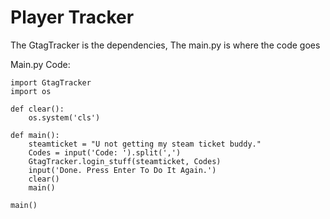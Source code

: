 # Player Tracker

The GtagTracker is the dependencies, The main.py is where the code goes

Main.py Code:

```
import GtagTracker
import os

def clear():
    os.system('cls')

def main():
    steamticket = "U not getting my steam ticket buddy."
    Codes = input('Code: ').split(',')
    GtagTracker.login_stuff(steamticket, Codes)
    input('Done. Press Enter To Do It Again.')
    clear()
    main()

main()
```
